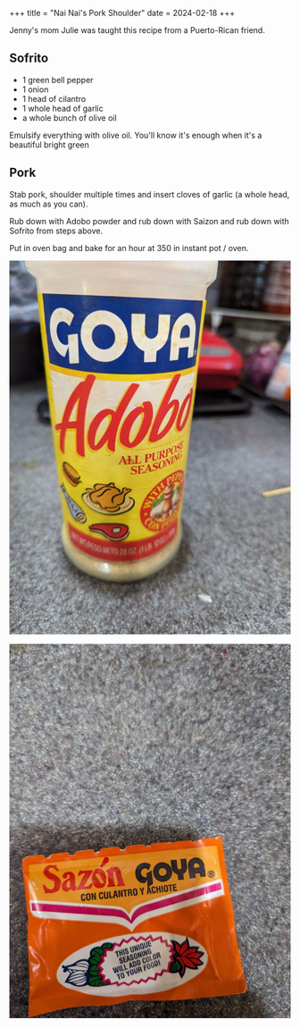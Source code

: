+++
title = "Nai Nai's Pork Shoulder"
date = 2024-02-18
+++

Jenny's mom Julie was taught this recipe from a Puerto-Rican friend.

## Sofrito

- 1 green bell pepper
- 1 onion
- 1 head of cilantro
- 1 whole head of garlic
- a whole bunch of olive oil

Emulsify everything with olive oil. You'll know it's enough when it's a beautiful bright green

## Pork

Stab pork, shoulder multiple times and insert cloves of garlic (a whole head, as much as you can).

Rub down with Adobo powder and rub down with Saizon and rub down with Sofrito from steps above.

Put in oven bag and bake for an hour at 350 in instant pot / oven.

![adobo](./adobo.jpg)

![sazon](./sazon.jpg)
